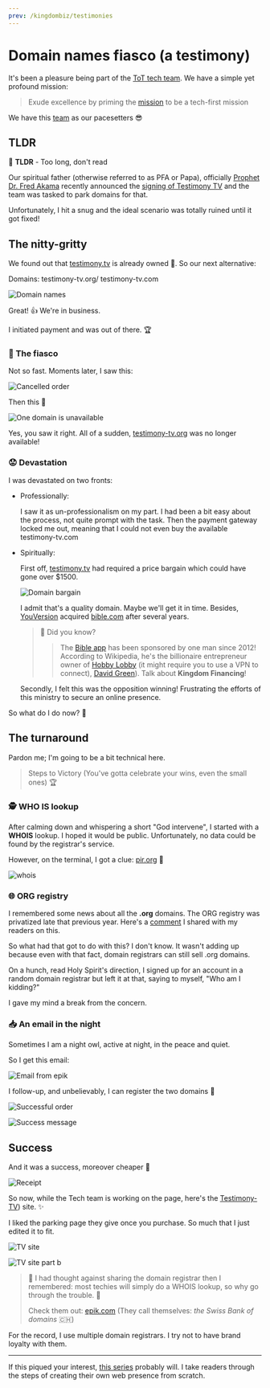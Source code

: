 ```yaml
---
prev: /kingdombiz/testimonies
---
```


# Domain names fiasco (a testimony)

It's been a pleasure being part of the [ToT tech team][tech-mail]. We have a simple yet profound mission:

> Exude excellence by priming the [mission][tot] to be a tech-first mission

We have this [team](https://www.youversion.com/careers/) as our pacesetters :sunglasses:

## TLDR

:bookmark: **TLDR** - Too long, don't read

Our spiritual father (otherwise referred to as PFA or Papa), officially [Prophet Dr. Fred Akama][pfa] recently announced the [signing of Testimony TV][tv signing] and the team was tasked to park domains for that.

Unfortunately, I hit a snug and the ideal scenario was totally ruined until it got fixed!

## The nitty-gritty

We found out that [testimony.tv][.tv] is already owned :face_with_head_bandage:. So our next alternative:

Domains: testimony-tv.org/ testimony-tv.com

![Domain names](../../../.vuepress/public/images/kb/domains.png)

Great! :+1: We're in business.

I initiated payment and was out of there. :trophy:

### :exploding_head: The fiasco

Not so fast. Moments later, I saw this:

![Cancelled order](../../../.vuepress/public/images/kb/cancelled.png)

Then this :exploding_head:

![One domain is unavailable](../../../.vuepress/public/images/kb/unavailable.png)

Yes, you saw it right. All of a sudden, [testimony-tv.org](http://testimony-tv.org/) was no longer available!

### :worried: Devastation

I was devastated on two fronts:

- Professionally:

  I saw it as un-professionalism on my part. I had been a bit easy about the process, not quite prompt with the task. Then the payment gateway locked me out, meaning that I could not even buy the available testimony-tv.com

- Spiritually:

  First off, [testimony.tv][.tv] had required a price bargain which could have gone over $1500.

  ![Domain bargain](../../../.vuepress/public/images/kb/bargain.png)

  I admit that's a quality domain. Maybe we'll get it in time. Besides, [YouVersion][youversion] acquired [bible.com][bible.com] after several years.

  > :monocle_face: Did you know?
  >
  > > The [Bible app][bible app] has been sponsored by one man since 2012! According to Wikipedia, he's the billionaire entrepreneur owner of [Hobby Lobby][hobby lobby] (it might require you to use a VPN to connect), [David Green][david green]). Talk about **Kingdom Financing**!

  Secondly, I felt this was the opposition winning! Frustrating the efforts of this ministry to secure an online presence.

So what do I do now? :thinking:

## The turnaround

Pardon me; I'm going to be a bit technical here.

> Steps to Victory (You've gotta celebrate your wins, even the small ones) :trophy:

### :detective: WHO IS lookup

After calming down and whispering a short "God intervene", I started with a **WHOIS** lookup. I hoped it would be public. Unfortunately, no data could be found by the registrar's service.

However, on the terminal, I got a clue: [pir.org][pir] :raised_eyebrow:

![whois](../../../.vuepress/public/images/kb/whois.png)

### :globe_with_meridians: ORG registry

I remembered some news about all the **.org** domains. The ORG registry was privatized late that previous year. Here's a [comment][blog-comment] I shared with my readers on this.

So what had that got to do with this? I don't know. It wasn't adding up because even with that fact, domain registrars can still sell .org domains.

On a hunch, read Holy Spirit's direction, I signed up for an account in a random domain registrar but left it at that, saying to myself, "Who am I kidding?"

I gave my mind a break from the concern.

### :inbox_tray: An email in the night

Sometimes I am a night owl, active at night, in the peace and quiet.

So I get this email:

![Email from epik](../../../.vuepress/public/images/kb/epik.png)

I follow-up, and unbelievably, I can register the two domains :muscle:

![Successful order](../../../.vuepress/public/images/kb/successful-order.png)

![Success message](../../../.vuepress/public/images/kb/success.png)

## Success

And it was a success, moreover cheaper :man_dancing:

![Receipt](../../../.vuepress/public/images/kb/receipt.png)

So now, while the Tech team is working on the page, here's the [Testimony-TV][-tv]) site. :sparkles:

I liked the parking page they give once you purchase. So much that I just edited it to fit.

![TV site](../../../.vuepress/public/images/kb/tv.png)

![TV site part b](../../../.vuepress/public/images/kb/tv-b.png)

> 🧐 I had thought against sharing the domain registrar then I remembered: most techies will simply do a WHOIS lookup, so why go through the trouble. :shrug:
>
> Check them out: [epik.com][epik] (They call themselves: _the Swiss Bank of domains_ 🇨🇭)

For the record, I use multiple domain registrars. I try not to have brand loyalty with them.

---

If this piqued your interest, [this series][diy-series] probably will. I take readers through the steps of creating their own web presence from scratch.

[tot]: https://www.tot.church/
[tech-mail]: mailto:tech@tot.co.ke
[pfa]: https://www.tot.church/#leadership
[tv signing]: https://www.facebook.com/photo/?fbid=10157189811592344&set=a.155714157343
[.tv]: http://testimony.tv
[-tv]: https://testimony-tv.com/
[youversion]: https://en.wikipedia.org/wiki/YouVersion
[bible.com]: https://www.bible.com/
[bible app]: https://www.youversion.com/the-bible-app/
[pir]: https://www.pir.org/
[blog-comment]: https://blog.techkln.org/the-internet-and-domain-names-or-diy-your-web-presence-2-ck9fla6vi06bdcxs11e0oosfd#ck9orn4uf01r5hjs1tyy6vaw6
[epik]: https://www.epik.com
[david green]: https://en.wikipedia.org/wiki/David_Green_(entrepreneur)
[hobby lobby]: https://www.hobbylobby.com/
[diy-series]: https://md.engineer/web-diy
